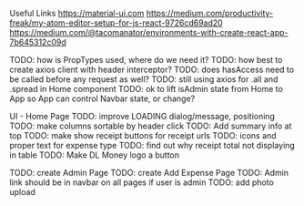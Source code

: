 



Useful Links
https://material-ui.com
https://medium.com/productivity-freak/my-atom-editor-setup-for-js-react-9726cd69ad20
https://medium.com/@tacomanator/environments-with-create-react-app-7b645312c09d

TODO: how is PropTypes used, where do we need it?
TODO: how best to create axios client with header interceptor?
TODO: does hasAccess need to be called before any request as well?
TODO: still using axios for .all and .spread in Home component
TODO: ok to lift isAdmin state from Home to App so App can control Navbar state, or change?

UI - Home Page
TODO: improve LOADING dialog/message, positioning
TODO: make columns sortable by header click
TODO: Add summary info at top
TODO: make show receipt buttons for receipt urls
TODO: icons and proper text for expense type
TODO: find out why receipt total not displaying in table
TODO: Make DL Money logo a button

TODO: create Admin Page
TODO: create Add Expense Page
TODO: Admin link should be in navbar on all pages if user is admin
TODO: add photo upload
